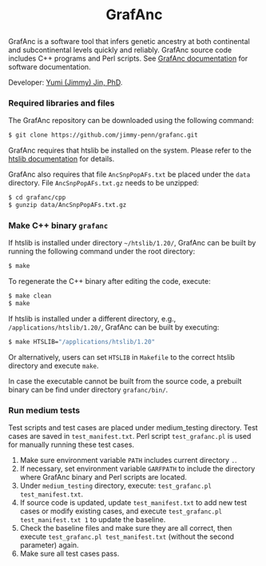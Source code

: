 <h1 align="center">

GrafAnc

</h1>

GrafAnc is a software tool that infers genetic ancestry at both continental and subcontinental levels quickly and reliably. GrafAnc source code includes C++ programs and Perl scripts. See [GrafAnc documentation](https://github.com/jimmy-penn/grafanc/tree/master/GrafAncDocumentation.md) for software documentation.

Developer: [Yumi (Jimmy) Jin, PhD](mailto:Jimmy.Jin@Pennmedicine.upenn.edu).

### Required libraries and files

The GrafAnc repository can be downloaded using the following command:

``` sh
$ git clone https://github.com/jimmy-penn/grafanc.git
```

GrafAnc requires that htslib be installed on the system. Please refer to the [htslib documentation](https://www.htslib.org) for details.

GrafAnc also requires that file `AncSnpPopAFs.txt` be placed under the `data` directory. File `AncSnpPopAFs.txt.gz` needs to be unzipped:

``` sh
$ cd grafanc/cpp
$ gunzip data/AncSnpPopAFs.txt.gz
```

### Make C++ binary `grafanc`

If htslib is installed under directory `~/htslib/1.20/`, GrafAnc can be built by running the following command under the root directory:

``` sh
$ make
```

To regenerate the C++ binary after editing the code, execute:

``` sh
$ make clean
$ make
```

If htslib is installed under a different directory, e.g., `/applications/htslib/1.20/`, GrafAnc can be built by executing:

``` sh
$ make HTSLIB="/applications/htslib/1.20"
```

Or alternatively, users can set `HTSLIB` in `Makefile` to the correct htslib directory and execute `make`.

In case the executable cannot be built from the source code, a prebuilt binary can be find under directory `grafanc/bin/`.

### Run medium tests

Test scripts and test cases are placed under medium_testing directory. Test cases are saved in `test_manifest.txt`. Perl script `test_grafanc.pl` is used for manually running these test cases. 
1. Make sure environment variable `PATH` includes current directory `.`. 
1. If necessary, set environment variable `GARFPATH` to include the directory where GrafAnc binary and Perl scripts are located. 
1. Under `medium_testing` directory, execute: `test_grafanc.pl test_manifest.txt`. 
1. If source code is updated, update `test_manifest.txt` to add new test cases or modify existing cases, and execute `test_grafanc.pl test_manifest.txt 1` to update the baseline. 
1. Check the baseline files and make sure they are all correct, then execute `test_grafanc.pl test_manifest.txt` (without the second parameter) again. 
1. Make sure all test cases pass.
